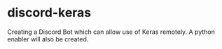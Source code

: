 # discord-keras
Creating a Discord Bot which can allow use of Keras remotely. A python enabler will also be created.
